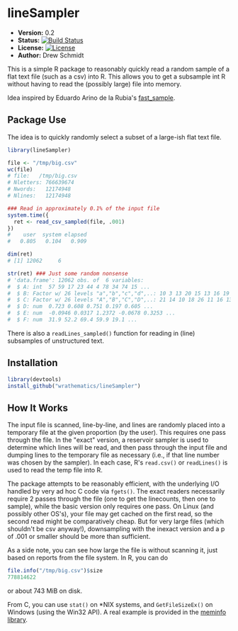 # lineSampler

* **Version:** 0.2
* **Status:** [![Build Status](https://travis-ci.org/wrathematics/lineSampler.png)](https://travis-ci.org/wrathematics/lineSampler)
* **License:** [![License](http://img.shields.io/badge/license-BSD%202--Clause-orange.svg?style=flat)](http://opensource.org/licenses/BSD-2-Clause)
* **Author:** Drew Schmidt


This is a simple R package to reasonably quickly read a random sample of a flat
text file (such as a csv) into R. This allows you to get a subsample int R 
without having to read the (possibly large) file into memory.

Idea inspired by Eduardo Arino de la Rubia's [fast_sample](https://github.com/earino/fast_sample).



## Package Use

The idea is to quickly randomly select a subset of a large-ish flat text file.

```r
library(lineSampler)

file <- "/tmp/big.csv"
wc(file)
# file:   /tmp/big.csv 
# Nletters: 766639674
# Nwords:   12174948
# Nlines:   12174948 

### Read in approximately 0.1% of the input file
system.time({
  ret <- read_csv_sampled(file, .001)
})
#    user  system elapsed 
#   0.805   0.104   0.909 

dim(ret)
# [1] 12062     6

str(ret) ### Just some random nonsense
# 'data.frame':	12062 obs. of  6 variables:
#  $ A: int  57 59 17 23 44 4 78 34 74 15 ...
#  $ B: Factor w/ 26 levels "a","b","c","d",..: 10 3 13 20 15 13 16 19 8 3 ...
#  $ C: Factor w/ 26 levels "A","B","C","D",..: 21 14 10 18 26 11 16 13 5 3 ...
#  $ D: num  0.723 0.608 0.751 0.197 0.605 ...
#  $ E: num  -0.0946 0.0317 1.2372 -0.0678 0.3253 ...
#  $ F: num  31.9 52.2 69.4 59.9 19.1 ...
```

There is also a `readLines_sampled()` function for reading in (line) subsamples
of unstructured text.



## Installation

```r
library(devtools)
install_github("wrathematics/lineSampler")
```



## How It Works

The input file is scanned, line-by-line, and lines are randomly placed into a
temporary file at the given proportion (by the user). This requires one pass
through the file. In the "exact" version, a reservoir sampler is used to
determine which lines will be read, and then pass through the input file and
dumping lines to the temporary file as necessary (i.e., if that line number was
chosen by the sampler). In each case, R's `read.csv()` or `readLines()` is used
to read the temp file into R.  

The package attempts to be reasonably efficient, with the underlying I/O handled
by very ad hoc C code via `fgets()`. The exact readers necessarily require 2
passes through the file (one to get the linecounts, then one to sample), while
the basic version only requires one pass. On Linux (and possibly other OS's),
your file may get cached on the first read, so the second read might be
comparatively cheap. But for very large files (which shouldn't be csv anyway!),
downsampling with the inexact version and a p of .001 or smaller should be more
than sufficient.

As a side note, you can see how large the file is without scanning it, just
based on reports from the file system. In R, you can do

```r
file.info("/tmp/big.csv")$size
778814622
```

or about 743 MiB on disk.

From C, you can use `stat()` on *NIX systems, and `GetFileSizeEx()`
on Windows (using the Win32 API).  A real example is provided in
the [meminfo library](https://github.com/wrathematics/memuse/blob/master/src/meminfo/src/fileinfo.c).

